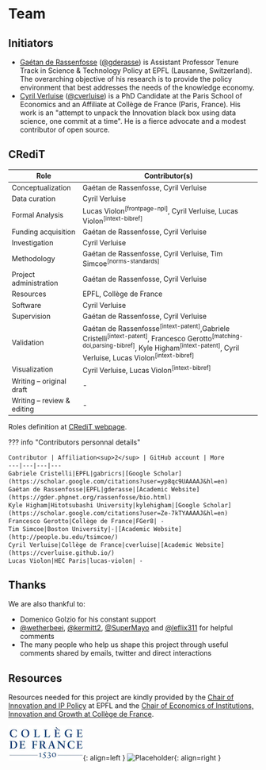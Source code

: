 [cverluise-web]:https://cverluise.github.io/
[gderasse-web]:https://gder.phpnet.org/rassenfosse/bio.html
[cverluise]:https://github.com/cverluise
[gderasse]:https://github.com/gderasse
[innov-lab]:https://www.college-de-france.fr/site/philippe-aghion/index.htm
[iipp]:https://www.epfl.ch/labs/iipp/
[credit-web]:https://casrai.org/credit/

# Team

## Initiators

- [Gaétan de Rassenfosse][gderasse-web] ([@gderasse][gderasse]) is Assistant Professor Tenure Track in Science & Technology Policy at EPFL (Lausanne, Switzerland). The overarching objective of his research is to provide the policy environment that best addresses the needs of the knowledge economy.
- [Cyril Verluise][cverluise-web] ([@cverluise][cverluise]) is a PhD Candidate at the Paris School of Economics and an Affiliate at Collège de France (Paris, France). His work is an "attempt to unpack the Innovation black box using data science, one commit at a time". He is a fierce advocate and a modest contributor of open source.

## CRediT


Role | Contributor(s)
---|---
Conceptualization| Gaétan de Rassenfosse, Cyril Verluise
Data curation|  Cyril Verluise
Formal Analysis| Lucas Violon<sup>[frontpage-npl]</sup>, Cyril Verluise, Lucas Violon<sup>[intext-bibref]</sup>
Funding acquisition| Gaétan de Rassenfosse, Cyril Verluise
Investigation| Cyril Verluise
Methodology| Gaétan de Rassenfosse, Cyril Verluise, Tim Simcoe<sup>[norms-standards]</sup>
Project administration| Gaétan de Rassenfosse, Cyril Verluise
Resources| EPFL, Collège de France
Software| Cyril Verluise
Supervision| Gaétan de Rassenfosse, Cyril Verluise
Validation|Gaétan de Rassenfosse<sup>[intext-patent]</sup>,Gabriele Cristelli<sup>[intext-patent]</sup>, Francesco Gerotto<sup>[matching-doi,parsing-bibref]</sup>, Kyle Higham<sup>[intext-patent]</sup>, Cyril Verluise, Lucas Violon<sup>[intext-bibref]</sup>
Visualization| Cyril Verluise, Lucas Violon<sup>[intext-bibref]</sup>
Writing – original draft| -
Writing – review & editing| -

Roles definition at [CRediT webpage][credit-web].

??? info "Contributors personnal details"

	Contributor | Affiliation<sup>2</sup> | GitHub account | More
	---|---|---|---
	Gabriele Cristelli|EPFL|gabricrs|[Google Scholar](https://scholar.google.com/citations?user=yp8qc9UAAAAJ&hl=en)
	Gaétan de Rassenfosse|EPFL|gderasse|[Academic Website](https://gder.phpnet.org/rassenfosse/bio.html)
	Kyle Higham|Hitotsubashi University|kylehigham|[Google Scholar](https://scholar.google.com/citations?user=Ze-7kTYAAAAJ&hl=en)
	Francesco Gerotto|Collège de France|FGer8| -
	Tim Simcoe|Boston University|-|[Academic Website](http://people.bu.edu/tsimcoe/)
	Cyril Verluise|Collège de France|cverluise|[Academic Website](https://cverluise.github.io/)
	Lucas Violon|HEC Paris|lucas-violon| -


## Thanks

We are also thankful to:

- Domenico Golzio for his constant support
- [@wetherbeei](https://github.com/wetherbeei), [@kermitt2](https://github.com/kermitt2), [@SuperMayo](https://github.com/SuperMayo) and [@leflix311](https://github.com/leflix311) for helpful comments
- The many people who help us shape this project through useful comments shared by emails, twitter and direct interactions



## Resources


Resources needed for this project are kindly provided by the [Chair of Innovation and IP Policy][iipp] at EPFL and the [Chair of Economics of Institutions, Innovation and Growth at Collège de France][innov-lab].

![Placeholder](./img/cdf-logo.jpg){: align=left }
![Placeholder](./img/epfl-logo.svg){: align=right }
